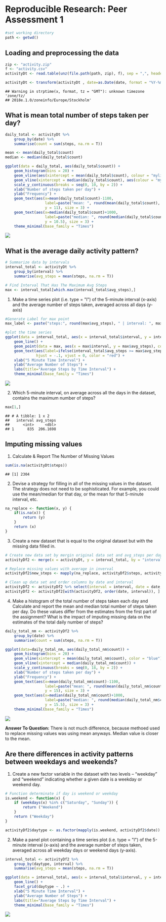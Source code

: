 # Reproducible Research: Peer Assessment 1



```r
#set working directory
path <- getwd()
```

## Loading and preprocessing the data


```r
zip <- "activity.zip"
f <- "activity.csv"
activityDt <- read.table(unz(file.path(path, zip), f), sep = ",", header = TRUE)
```


```r
activityDt <- transform(activityDt , date=as.Date(date, format = "%Y-%m-%d"))
```

```
## Warning in strptime(x, format, tz = "GMT"): unknown timezone 'zone/tz/
## 2018e.1.0/zoneinfo/Europe/Stockholm'
```

## What is mean total number of steps taken per day?



```r
daily_total <- activityDt %>% 
    group_by(date) %>% 
    summarise(count = sum(steps, na.rm = T))
```



```r
mean <- mean(daily_total$count)
median <- median(daily_total$count)

ggplot(data = daily_total, aes(daily_total$count)) + 
    geom_histogram(bins = 20) +
    geom_vline(aes(xintercept = mean(daily_total$count), colour = "myline1"), color = "blue", show.legend = TRUE) + 
    geom_vline(xintercept = median(daily_total$count), aes(colour = "myline2"), color = "lightblue") + 
    scale_y_continuous(breaks = seq(0, 10, by = 2)) + 
    xlab("Number of steps taken per day") +
    ylab("Frequency") + 
    geom_text(aes(x=mean(daily_total$count)-1100, 
                  label=paste("mean: ", round(mean(daily_total$count), digits = 1), sep = ""), 
                  y = 11), size = 3) +
    geom_text(aes(x=median(daily_total$count)+1000, 
                  label=paste("median: ", round(median(daily_total$count), digits = 1), sep = ""), 
                  y = 10.5), size = 3) +
    theme_minimal(base_family = "Times") 
```

![](PA1_template_files/figure-html/dailysteps-1.png)<!-- -->


## What is the average daily activity pattern?


```r
# Summarize data by intervals
interval_total <- activityDt %>% 
    group_by(interval) %>% 
    summarise(avg_steps = mean(steps, na.rm = T))

# Find Interval That Has The Maximum Avg Steps
max <- interval_total[which.max(interval_total$avg_steps),]
```

1. Make a time series plot (i.e. type = "l") of the 5-minute interval (x-axis) and the average number of steps taken, averaged across all days (y-axis)


```r
#Generate Label for max point 
max_label <- paste("steps:", round(max$avg_steps), " | interval: ", max$interval, sep = "")

#plot the time series
ggplot(data = interval_total, aes(x = interval_total$interval, y = interval_total$avg_steps)) + 
    geom_line() + 
    geom_point(data = max, aes(x = max$interval, y = max$avg_steps), color = "red") + 
    geom_text(aes(label=ifelse(interval_total$avg_steps >= max$avg_steps, as.character(max_label),'')), 
              hjust = -.1, vjust = 0, color = "red") +
    xlab("5 Minute Time Interval") + 
    ylab("Average Number of Steps") + 
    labs(title="Average Steps by Time Interval") + 
    theme_minimal(base_family = "Times")
```

![](PA1_template_files/figure-html/dailyactivityplot-1.png)<!-- -->


2. Which 5-minute interval, on average across all the days in the dataset, contains the maximum number of steps?

```r
max[1,]
```

```
## # A tibble: 1 x 2
##   interval avg_steps
##      <int>     <dbl>
## 1      835  206.1698
```

## Imputing missing values

1. Calculate & Report The Number of Missing Values

```r
sum(is.na(activityDt$steps))
```

```
## [1] 2304
```

2. Devise a strategy for filling in all of the missing values in the dataset. The strategy does not need to be sophisticated. For example, you could use the mean/median for that day, or the mean for that 5-minute interval, etc.


```r
na_replace <- function(x, y) {
    if(is.na(x)) {
        return (y)
    }
    return (x)
}
```

3. Create a new dataset that is equal to the original dataset but with the missing data filled in.


```r
# Create new data set by mergin original data set and avg_steps per day data set
activityDf2 <- merge(x = activityDt, y = interval_total, by = "interval", all = TRUE)

# Replace missing values with average in inverval
activityDf2$new_steps <- mapply(na_replace, activityDf2$steps, activityDf2$avg_steps)

# Clean up data set and order columns by date and interval
activityDf2 <- activityDf2 %>% select(interval = interval, date = date, steps = new_steps)
activityDf2 <- activityDf2[with(activityDf2, order(date, interval)), ]
```

4. Make a histogram of the total number of steps taken each day and Calculate and report the mean and median total number of steps taken per day. Do these values differ from the estimates from the first part of the assignment? What is the impact of imputing missing data on the estimates of the total daily number of steps?


```r
daily_total_nm <- activityDf2 %>% 
    group_by(date) %>% 
    summarise(count = sum(steps, na.rm = T))
```


```r
ggplot(data=daily_total_nm, aes(daily_total_nm$count)) + 
    geom_histogram(bins = 20) +
    geom_vline(xintercept = mean(daily_total_nm$count), color = "blue") + 
    geom_vline(xintercept = median(daily_total_nm$count)) + 
    scale_y_continuous(breaks = seq(0, 18, by = 2)) + 
    xlab("Number of steps taken per day") +
    ylab("Frequency") + 
    geom_text(aes(x=mean(daily_total_nm$count)-1100, 
                  label=paste("mean: ", round(mean(daily_total_nm$count), digits = 1), sep = ""), 
                  y = 15), size = 3) +
    geom_text(aes(x=median(daily_total_nm$count)+1000, 
                  label=paste("median: ", round(median(daily_total_nm$count), digits = 1), sep = ""), 
                  y = 15.5), size = 3) +
    theme_minimal(base_family = "Times")
```

![](PA1_template_files/figure-html/daily-steps-no-missing-values-1.png)<!-- -->

**Answer To Question:**
There is not much difference, because methoed used to replace missing values was using mean anyways. Median value is closer to the mean.

## Are there differences in activity patterns between weekdays and weekends?

1. Create a new factor variable in the dataset with two levels – “weekday” and “weekend” indicating whether a given date is a weekday or weekend day.


```r
# Function determinate if day is weekend or weekday 
is.weekend <- function(x) {
    if (weekdays(x) %in% c("Saturday", "Sunday")) {
        return ("Weekend")
    }
    return ("Weekday")
}

activityDf2$daytype <- as.factor(mapply(is.weekend, activityDf2$date))
```

2. Make a panel plot containing a time series plot (i.e. type = "l") of the 5-minute interval (x-axis) and the average number of steps taken, averaged across all weekday days or weekend days (y-axis).


```r
interval_total <- activityDf2 %>% 
    group_by(daytype, interval) %>% 
    summarise(avg_steps = mean(steps, na.rm = T))
```


```r
ggplot(data = interval_total, aes(x = interval_total$interval, y = interval_total$avg_steps)) + 
    geom_line() + 
    facet_grid(daytype ~ .) +
    xlab("5 Minute Time Interval") + 
    ylab("Average Number of Steps") + 
    labs(title="Average Steps by Time Interval") + 
    theme_minimal(base_family = "Times")
```

![](PA1_template_files/figure-html/weekday-activities-1.png)<!-- -->
    
